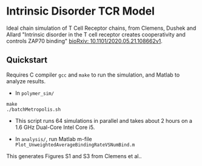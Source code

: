 # Intrinsic Disorder TCR Model

Ideal chain simulation of T Cell Receptor chains, from Clemens, Dushek and Allard "Intrinsic disorder in the T cell receptor creates cooperativity and controls ZAP70 binding" [bioRxiv: 10.1101/2020.05.21.108662v1](https://www.biorxiv.org/content/10.1101/2020.05.21.108662v1).

## Quickstart

Requires C compiler `gcc` and `make` to run the simulation, and Matlab to analyze results.

* In `polymer_sim/`

```
make
./batchMetropolis.sh
```

* This script runs 64 simulations in parallel and takes about 2 hours on a 1.6 GHz Dual-Core Intel Core i5.

* In `analysis/`, run Matlab m-file `Plot_UnweightedAverageBindingRateVSNumBind.m`

This generates Figures S1 and S3 from Clemens et al.. 
